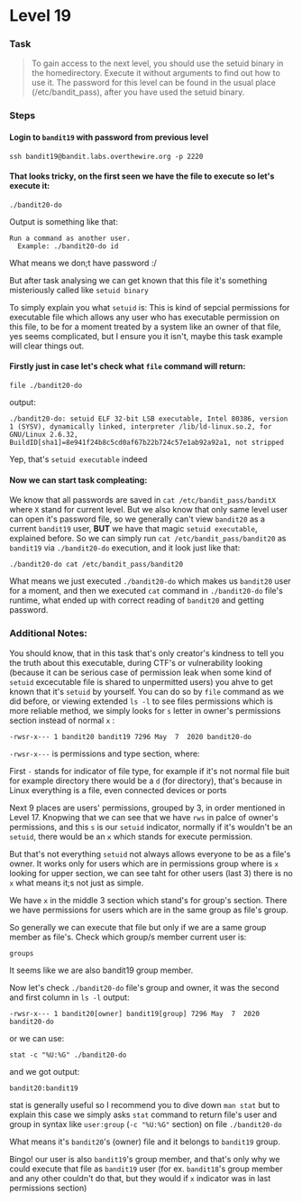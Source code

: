 

Level 19
======

### Task

> To gain access to the next level, you should use the setuid binary in the homedirectory. Execute it without arguments to find out how to use it. The password for this level can be found in the usual place (/etc/bandit_pass), after you have used the setuid binary.

### Steps

#### Login to `bandit19` with password from previous level
`ssh bandit19@bandit.labs.overthewire.org -p 2220`

#### That looks tricky, on the first seen we have the file to execute so let's execute it:
`./bandit20-do`

Output is something like that:

```
Run a command as another user.
  Example: ./bandit20-do id

```

What means we don;t have password :/<br>

But after task analysing we can get known that this file it's something misteriously called like `setuid binary`<br>

To simply explain you what `setuid` is: This is kind of sepcial permissions for executable file which allows any user who has executable permission on this file, to be for a moment treated by a system like an owner of that file, yes seems complicated, but I ensure you it isn't, maybe this task example will clear things out.

#### Firstly just in case let's check what `file` command will return:

`file ./bandit20-do`

output:
 
```
./bandit20-do: setuid ELF 32-bit LSB executable, Intel 80386, version 1 (SYSV), dynamically linked, interpreter /lib/ld-linux.so.2, for GNU/Linux 2.6.32, BuildID[sha1]=8e941f24b8c5cd0af67b22b724c57e1ab92a92a1, not stripped
```

Yep, that's `setuid executable` indeed

#### Now we can start task compleating:

We know that all passwords are saved in `cat /etc/bandit_pass/banditX` where `X` stand for current level. But we also know that only same level user can open it's password file, so we generally can't view `bandit20` as a current `bandit19` user, **BUT** we have that magic `setuid executable`, explained before. So we can simply run `cat /etc/bandit_pass/bandit20` as `bandit19` via `./bandit20-do` execution, and it look just like that:

`./bandit20-do cat /etc/bandit_pass/bandit20`

What means we just executed `./bandit20-do` which makes us `bandit20` user for a moment, and then we executed `cat` command in `./bandit20-do` file's runtime, what ended up with correct reading of `bandit20` and getting password.

### Additional Notes:

You should know, that in this task that's only creator's kindness to tell you the truth about this executable, during CTF's or vulnerability looking (because it can be serious case of permission leak when some kind of `setuid` excecutable file is shared to unpermitted users) you ahve to get known that it's `setuid` by yourself. You can do so by `file` command as we did before, or viewing extended `ls -l` to see files permissions which is more reliable method, we simply looks for `s` letter in owner's permissions section instead of normal `x` : <br> 

`-rwsr-x--- 1 bandit20 bandit19 7296 May  7  2020 bandit20-do`

`-rwsr-x---` is permissions and type section, where:<br>

First `-` stands for indicator of file type, for example if it's not normal file buit for example directory there would be a `d` (for directory), that's because in Linux everything is a file, even connected devices or ports

Next 9 places are users' permissions, grouped by 3, 
in order mentioned in Level 17. Knopwing that we can see that we have `rws` in palce of owner's permissions, and this `s` is our `setuid` indicator, normally if it's wouldn't be an `setuid`, there would be an `x` which stands for execute permission.

But that's not everything `setuid` not always allows everyone to be as a file's owner. It works only for users which are in permissions group where is `x` looking for upper section, we can see taht for other users (last 3) there is no `x` what means it;s not just as simple.

We have `x` in the middle 3 section which stand's for group's section. There we have permissions for users which are in the same group as file's group.

So generally we can execute that file but only if we are a same group member as file's. Check which group/s member current user is:

`groups` <br>

It seems like we are also bandit19 group member.<br> 

Now let's check `./bandit20-do` file's group and owner, it was the second and first column in `ls -l` output:

`-rwsr-x--- 1 bandit20[owner] bandit19[group] 7296 May  7  2020 bandit20-do`<br>

or we can use:<br>

`stat -c "%U:%G" ./bandit20-do`<br>

and we got output: <br>

`bandit20:bandit19` <br>

stat is generally useful so I recommend you to dive down `man stat` but to explain this case we simply asks `stat` command to return file's user and group in syntax like `user:group` (`-c "%U:%G"` section) on file `./bandit20-do`

What means it's `bandit20`'s (owner) file and it belongs to `bandit19` group.

Bingo! our user is also `bandit19`'s group member, and that's only why we could execute that file as `bandit19` user (for ex. `bandit18`'s group member and any other couldn't do that, but they would if `x` indicator was in last permissions section) 




